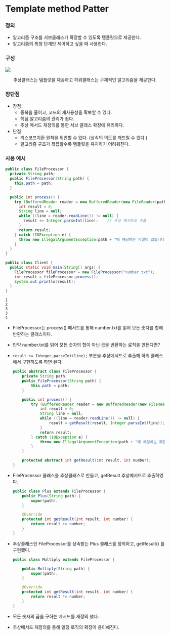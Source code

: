 # Template method Patter

### 정의
- 알고리즘 구조를 서브클래스가 확장할 수 있도록 템플릿으로 제공한다.
- 알고리즘의 특정 단계만 제어하고 싶을 때 사용한다.

### 구성
<p>
  <img src='https://vos.line-scdn.net/landpress-content-v2_1761/1669353654260.png?updatedAt=1669353654000' />
  <p align="center">추상클래스는 템플릿을 제공하고 하위클래스는 구체적인 알고리즘을 제공한다.</p>
</p>

### 장단점
- 장점
  - 중복을 줄이고, 코드의 재사용성을 확보할 수 있다.
  - 핵심 알고리즘의 관리가 쉽다.
  - 추상 메서드 재정의를 통한 서브 클래스 확장에 유리하다.
- 단점
  - 리스코프치환 원칙을 위반할 수 있다. (상속의 의도를 깨뜨릴 수 있다.)
  - 알고리즘 구조가 복잡할수록 템플릿을 유지하기 어려워진다.

### 사용 예시
  ```java
  public class FileProcessor {
    private String path;
    public FileProcessor(String path) {
      this.path = path;
    }

    public int process() {
      try (BufferedReader reader = new BufferedReader(new FileReader(path))) {
        int result = 0;
        String line = null;
        while ((line = reader.readLine()) != null) {
          result += Integer.parseInt(line);    // 추상 메서드로 추출
        }
        return result;
      } catch (IOException e) {
        throw new IllegalArgumentException(path + "에 해당하는 파일이 없습니다.", e);
      }
    }
  }
  ```
  ```java
  public class Client {
    public static void main(String[] args) {
      FileProcessor fileProcessor = new FileProcessor("number.txt");
      int result = fileProcessor.process();
      System.out.println(result);
    }
  }
  ```
  ```text
  1
  2
  3
  3
  4
  ```
- FileProcessor는 process() 메서드를 통해 number.txt를 읽어 모든 숫자를 합해 반환하는 클래스이다.
- 만약 number.txt를 읽어 모든 숫자의 합이 아닌 곱을 반환하는 로직을 만든다면?
- `result += Integer.parseInt(line);` 부분을 추상메서드로 추출해 하위 클래스에서 구현하도록 하면 된다.

  ```java
  public abstract class FileProcessor {
      private String path;
      public FileProcessor(String path) {
          this.path = path;
      }
  
      public int process() {
          try (BufferedReader reader = new BufferedReader(new FileReader(path))) {
              int result = 0;
              String line = null;
              while ((line = reader.readLine()) != null) {
                  result = getResult(result, Integer.parseInt(line));
              }
              return result;
          } catch (IOException e) {
              throw new IllegalArgumentException(path + "에 해당하는 파일이 없습니다.", e);
          }
      }
  
      protected abstract int getResult(int result, int number);
  }
  ```
- FileProcessor 클래스를 추상클래스로 만들고, getResult 추상메서드로 추출하였다.

  ```java
  public class Plus extends FileProcessor {
      public Plus(String path) {
          super(path);
      }
  
      @Override
      protected int getResult(int result, int number) {
          return result += number;
      }
  }
  ```
- 추상클래스인 FileProcessor를 상속받는 Plus 클래스를 정의하고, getResult() 를 구현했다.
  ```java
  public class Multiply extends FileProcessor {
  
      public Multiply(String path) {
          super(path);
      }
  
      @Override
      protected int getResult(int result, int number) {
          return result *= number;
      }
  }
  ```
- 모든 숫자의 곱을 구하는 메서드를 재정의 했다.
- 추상메서드 재정의를 통해 일정 로직의 확장이 용이해진다.
